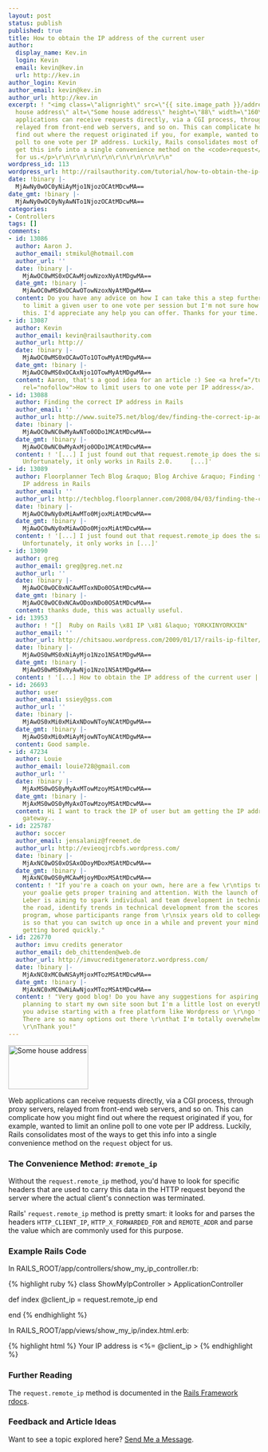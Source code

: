 ```yaml
---
layout: post
status: publish
published: true
title: How to obtain the IP address of the current user
author:
  display_name: Kev.in
  login: Kevin
  email: kevin@kev.in
  url: http://kev.in
author_login: Kevin
author_email: kevin@kev.in
author_url: http://kev.in
excerpt: ! "<img class=\"alignright\" src=\"{{ site.image_path }}/address.jpg\" title=\"Some
  house address\" alt=\"Some house address\" height=\"88\" width=\"160\" />\r\n<p>Web
  applications can receive requests directly, via a CGI process, through proxy servers,
  relayed from front-end web servers, and so on. This can complicate how you might
  find out where the request originated if you, for example, wanted to limit an online
  poll to one vote per IP address. Luckily, Rails consolidates most of the ways to
  get this info into a single convenience method on the <code>request</code> object
  for us.</p>\r\n\r\n\r\n\r\n\r\n\r\n\r\n\r\n"
wordpress_id: 113
wordpress_url: http://railsauthority.com/tutorial/how-to-obtain-the-ip-address-of-the-current-user
date: !binary |-
  MjAwNy0wOC0yNiAyMjo1NjozOCAtMDcwMA==
date_gmt: !binary |-
  MjAwNy0wOC0yNyAwNTo1NjozOCAtMDcwMA==
categories:
- Controllers
tags: []
comments:
- id: 13086
  author: Aaron J.
  author_email: stmikul@hotmail.com
  author_url: ''
  date: !binary |-
    MjAwOC0wMS0xOCAwMjowNzoxNyAtMDgwMA==
  date_gmt: !binary |-
    MjAwOC0wMS0xOCAwOTowNzoxNyAtMDgwMA==
  content: Do you have any advice on how I can take this a step further? I am looking
    to limit a given user to one vote per session but I'm not sure how to achieve
    this. I'd appreciate any help you can offer. Thanks for your time.
- id: 13087
  author: Kevin
  author_email: kevin@railsauthority.com
  author_url: http://
  date: !binary |-
    MjAwOC0wMS0xOCAwOTo1OTowMyAtMDgwMA==
  date_gmt: !binary |-
    MjAwOC0wMS0xOCAxNjo1OTowMyAtMDgwMA==
  content: Aaron, that's a good idea for an article :) See <a href="/tutorial/how-to-limit-users-to-one-vote-per-ip-address"
    rel="nofollow">How to limit users to one vote per IP address</a>.
- id: 13088
  author: Finding the correct IP address in Rails
  author_email: ''
  author_url: http://www.suite75.net/blog/dev/finding-the-correct-ip-address-in-rails.html
  date: !binary |-
    MjAwOC0wNC0wMyAwNTo0ODo1MCAtMDcwMA==
  date_gmt: !binary |-
    MjAwOC0wNC0wMyAxMjo0ODo1MCAtMDcwMA==
  content: ! '[...] I just found out that request.remote_ip does the same as my function.
    Unfortunately, it only works in Rails 2.0.     [...]'
- id: 13089
  author: Floorplanner Tech Blog &raquo; Blog Archive &raquo; Finding the correct
    IP address in Rails
  author_email: ''
  author_url: http://techblog.floorplanner.com/2008/04/03/finding-the-correct-ip-address-in-rails/
  date: !binary |-
    MjAwOC0wNy0xMiAwMTo0MjoxMiAtMDcwMA==
  date_gmt: !binary |-
    MjAwOC0wNy0xMiAwODo0MjoxMiAtMDcwMA==
  content: ! '[...] I just found out that request.remote_ip does the same as my determine_ip-function.
    Unfortunately, it only works in [...]'
- id: 13090
  author: greg
  author_email: greg@greg.net.nz
  author_url: ''
  date: !binary |-
    MjAwOC0wOC0xNCAwMToxNDo0OSAtMDcwMA==
  date_gmt: !binary |-
    MjAwOC0wOC0xNCAwODoxNDo0OSAtMDcwMA==
  content: thanks dude, this was actually useful.
- id: 13953
  author: ! "[]  Ruby on Rails \x81 IP \x81 &laquo; YORKXINYORKXIN"
  author_email: ''
  author_url: http://chitsaou.wordpress.com/2009/01/17/rails-ip-filter/
  date: !binary |-
    MjAwOS0wMS0xNiAyMjo1Nzo1NSAtMDgwMA==
  date_gmt: !binary |-
    MjAwOS0wMS0xNyAwNjo1Nzo1NSAtMDgwMA==
  content: ! '[...] How to obtain the IP address of the current user | kev.in: [...]'
- id: 26693
  author: user
  author_email: ssiey@gss.com
  author_url: ''
  date: !binary |-
    MjAwOS0xMi0xMiAxNDowNToyNCAtMDgwMA==
  date_gmt: !binary |-
    MjAwOS0xMi0xMiAyMjowNToyNCAtMDgwMA==
  content: Good sample.
- id: 47234
  author: Louie
  author_email: louie728@gmail.com
  author_url: ''
  date: !binary |-
    MjAxMS0wOS0yMyAxMTowMzoyMSAtMDcwMA==
  date_gmt: !binary |-
    MjAxMS0wOS0yMyAxOTowMzoyMSAtMDcwMA==
  content: Hi I want to track the IP of user but am getting the IP address to my servers
    gateway..
- id: 225787
  author: soccer
  author_email: jensalaniz@freenet.de
  author_url: http://evieoqjrcbfs.wordpress.com/
  date: !binary |-
    MjAxNC0wOS0xOSAxODoyMDoxMSAtMDcwMA==
  date_gmt: !binary |-
    MjAxNC0wOS0yMCAwMjoyMDoxMSAtMDcwMA==
  content: ! "If you're a coach on your own, here are a few \r\ntips to make sure
    your goalie gets proper training and attention. With the launch of i \r\n- Soccer,
    Leber is aiming to spark individual and team development in technical skills and,\r\ndown
    the road, identify trends in technical development from the scores on the online
    program, whose participants range from \r\nsix years old to college age. This
    is so that you can switch up once in a while and prevent your mind and body from
    getting bored quickly."
- id: 226770
  author: imvu credits generator
  author_email: deb_chittenden@web.de
  author_url: http://imvucreditgeneratorz.wordpress.com/
  date: !binary |-
    MjAxNC0xMC0wNSAyMjoxMTozMSAtMDcwMA==
  date_gmt: !binary |-
    MjAxNC0xMC0wNiAwNjoxMTozMSAtMDcwMA==
  content: ! "Very good blog! Do you have any suggestions for aspiring writers?\r\nI'm
    planning to start my own site soon but I'm a little lost on everything.\r\nWould
    you advise starting with a free platform like Wordpress or \r\ngo for a paid option?
    There are so many options out there \r\nthat I'm totally overwhelmed .. Any ideas?
    \r\nThank you!"
---
```

<p><img class="alignright" src="{{ site.image_path }}/address.jpg" title="Some house address" alt="Some house address" height="88" width="160" /></p>
<p>Web applications can receive requests directly, via a CGI process, through proxy servers, relayed from front-end web servers, and so on. This can complicate how you might find out where the request originated if you, for example, wanted to limit an online poll to one vote per IP address. Luckily, Rails consolidates most of the ways to get this info into a single convenience method on the <code>request</code> object for us.</p>
<p><a id="more"></a><a id="more-113"></a></p>
<h3>The Convenience Method: <code>#remote_ip</code></h3>
<p>Without the <code>request.remote_ip</code> method, you'd have to look for specific headers that are used to carry this data in the HTTP request beyond the server where the actual client's connection was terminated.</p>
<p>Rails' <code>request.remote_ip</code> method is pretty smart: it looks for and parses the headers <code>HTTP_CLIENT_IP</code>, <code>HTTP_X_FORWARDED_FOR</code> and <code>REMOTE_ADDR</code> and parse the value which are commonly used for this purpose.</p>
<h3>Example Rails Code</h3>
<p class="code-source">In <span class="filename">RAILS_ROOT/app/controllers/show_my_ip_controller.rb</span>:</p>
{% highlight ruby %}
class ShowMyIpController > ApplicationController

  def index
    @client_ip = request.remote_ip
  end

end
{% endhighlight %}
<p class="code-source">In <span class="filename">RAILS_ROOT/app/views/show_my_ip/index.html.erb</span>:</p>
{% highlight html %}
Your IP address is <%= @client_ip >
{% endhighlight %}
<h3>Further Reading</h3>
<p>The <code>request.remote_ip</code> method is documented in the <a href="http://api.rubyonrails.org/classes/ActionController/AbstractRequest.html#M000235">Rails Framework rdocs</a>.</p>
<h3>Feedback and Article Ideas</h3>
<p>Want to see a topic explored here? <a href="https://twitter.com/{{ site.twitter_username }}">Send Me a Message</a>.</p>
